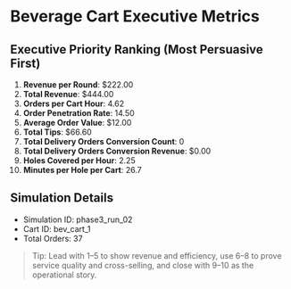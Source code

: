 # Beverage Cart Executive Metrics

## Executive Priority Ranking (Most Persuasive First)
1. **Revenue per Round**: $222.00
2. **Total Revenue**: $444.00
3. **Orders per Cart Hour**: 4.62
4. **Order Penetration Rate**: 14.50
5. **Average Order Value**: $12.00
6. **Total Tips**: $66.60
7. **Total Delivery Orders Conversion Count**: 0
8. **Total Delivery Orders Conversion Revenue**: $0.00
9. **Holes Covered per Hour**: 2.25
10. **Minutes per Hole per Cart**: 26.7

## Simulation Details
- Simulation ID: phase3_run_02
- Cart ID: bev_cart_1
- Total Orders: 37

> Tip: Lead with 1–5 to show revenue and efficiency, use 6–8 to prove service quality and cross-selling, and close with 9–10 as the operational story.
